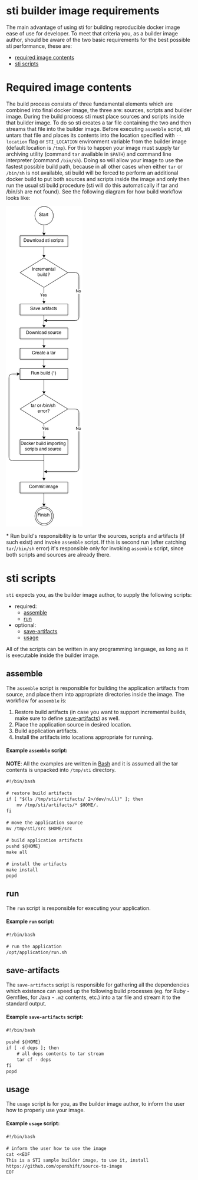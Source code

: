 # sti builder image requirements

The main advantage of using sti for building reproducible docker image ease of use
for developer. To meet that criteria you, as a builder image author, should be aware
of the two basic requirements for the best possible sti performance, these are:

* [required image contents](#required-image-contents)
* [sti scripts](#sti-scripts)


# Required image contents

The build process consists of three fundamental elements which are combined into
final docker image, the three are: sources, scripts and builder image. During the
build process sti must place sources and scripts inside that builder image. To do
so sti creates a tar file containing the two and then streams that file into the
builder image. Before executing `assemble` script, sti untars that file and places
its contents into the location specified with `--location` flag or `STI_LOCATION`
environment variable from the builder image (default location is `/tmp`). For this
to happen your image must supply tar archiving utility (command `tar` available in `$PATH`)
and command line interpreter (command `/bin/sh`). Doing so will allow your image to
use the fastest possible build path, because in all other cases when either
`tar` or `/bin/sh` is not available, sti build will be forced to perform an additional
docker build to put both sources and scripts inside the image and only then run the
usual sti build procedure (sti will do this automatically if tar and /bin/sh are not found).
See the following diagram for how build workflow looks like:

![sti workflow](./sti-flow.png "sti workflow")

\* Run build's responsibility is to untar the sources, scripts and artifacts (if such
exist) and invoke `assemble` script. If this is second run (after catching `tar`/`/bin/sh`
error) it's responsible only for invoking `assemble` script, since both scripts and
sources are already there.


# sti scripts

`sti` expects you, as the builder image author, to supply the following scripts:

* required:
    * [assemble](#assemble)
    * [run](#run)
* optional:
    * [save-artifacts](#save-artifacts)
    * [usage](#usage)

All of the scripts can be written in any programming language, as long as it is
executable inside the builder image.

## assemble

The `assemble` script is responsible for building the application artifacts from source,
and place them into appropriate directories inside the image. The workflow for `assemble` is:

1. Restore build artifacts (in case you want to support incremental builds, make sure
   to define [save-artifacts](#save-artifacts)) as well.
1. Place the application source in desired location.
1. Build application artifacts.
1. Install the artifacts into locations appropriate for running.

#### Example `assemble` script:

**NOTE**: All the examples are written in [Bash](http://www.gnu.org/software/bash/)
and it is assumed all the tar contents is unpacked into `/tmp/sti` directory.

```
#!/bin/bash

# restore build artifacts
if [ "$(ls /tmp/sti/artifacts/ 2>/dev/null)" ]; then
    mv /tmp/sti/artifacts/* $HOME/.
fi

# move the application source
mv /tmp/sti/src $HOME/src

# build application artifacts
pushd ${HOME}
make all

# install the artifacts
make install
popd
```

## run

The `run` script is responsible for executing your application.

#### Example `run` script:

```
#!/bin/bash

# run the application
/opt/application/run.sh
```

## save-artifacts

The `save-artifacts` script is responsible for gathering all the dependencies which
existence can speed up the following build processes (eg. for Ruby - Gemfiles,
for Java - `.m2` contents, etc.) into a tar file and stream it to the standard output.

#### Example `save-artifacts` script:

```
#!/bin/bash

pushd ${HOME}
if [ -d deps ]; then
    # all deps contents to tar stream
    tar cf - deps
fi
popd

```

## usage

The `usage` script is for you, as the builder image author, to inform the user
how to properly use your image.

#### Example `usage` script:

```
#!/bin/bash

# inform the user how to use the image
cat <<EOF
This is a STI sample builder image, to use it, install
https://github.com/openshift/source-to-image
EOF
```
